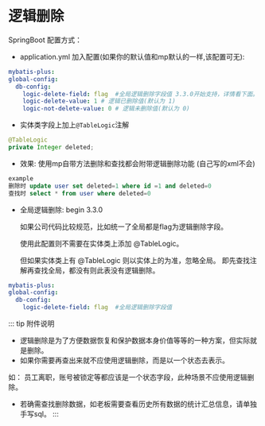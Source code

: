 # 逻辑删除

SpringBoot 配置方式：

- application.yml 加入配置(如果你的默认值和mp默认的一样,该配置可无):

```yaml
mybatis-plus:
global-config:
  db-config:
    logic-delete-field: flag  #全局逻辑删除字段值 3.3.0开始支持，详情看下面。
    logic-delete-value: 1 # 逻辑已删除值(默认为 1)
    logic-not-delete-value: 0 # 逻辑未删除值(默认为 0)
```

- 实体类字段上加上`@TableLogic`注解

``` java
@TableLogic
private Integer deleted;
```
  
- 效果: 使用mp自带方法删除和查找都会附带逻辑删除功能 (自己写的xml不会)

``` sql
example
删除时 update user set deleted=1 where id =1 and deleted=0
查找时 select * from user where deleted=0
```
  
- 全局逻辑删除: begin 3.3.0

  如果公司代码比较规范，比如统一了全局都是flag为逻辑删除字段。
  
  使用此配置则不需要在实体类上添加 @TableLogic。
  
  但如果实体类上有 @TableLogic 则以实体上的为准，忽略全局。  即先查找注解再查找全局，都没有则此表没有逻辑删除。

```yaml
mybatis-plus:
global-config:
  db-config:
    logic-delete-field: flag  #全局逻辑删除字段值
```
  
  
::: tip 附件说明
- 逻辑删除是为了方便数据恢复和保护数据本身价值等等的一种方案，但实际就是删除。
- 如果你需要再查出来就不应使用逻辑删除，而是以一个状态去表示。

如： 员工离职，账号被锁定等都应该是一个状态字段，此种场景不应使用逻辑删除。

- 若确需查找删除数据，如老板需要查看历史所有数据的统计汇总信息，请单独手写sql。
:::
